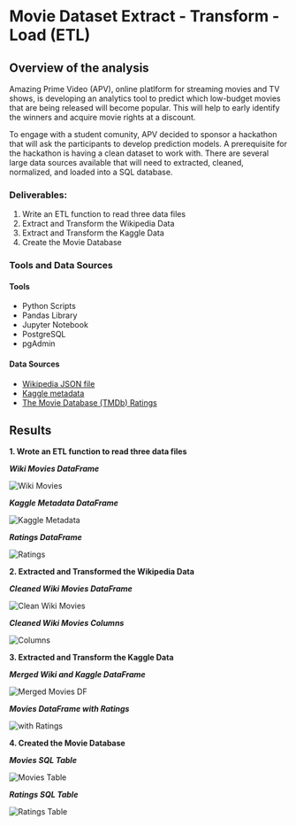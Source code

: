 # Movie Dataset Extract - Transform - Load (ETL)

## Overview of the analysis

Amazing Prime Video (APV), online platlform for streaming movies and TV shows, is developing an analytics tool to predict which low-budget movies that are being released will become popular. This will help to early identify the winners and acquire movie rights at a discount.

To engage with a student comunity, APV decided to sponsor a hackathon that will ask the participants to develop prediction models. A prerequisite for the hackathon is having a clean dataset to work with. There are several large data sources available that will need to extracted, cleaned, normalized, and loaded into a SQL database.

### Deliverables: 

1. Write an ETL function to read three data files
2. Extract and Transform the Wikipedia Data
3. Extract and Transform the Kaggle Data
4. Create the Movie Database

### Tools and Data Sources

#### Tools

- Python Scripts
- Pandas Library
- Jupyter Notebook
- PostgreSQL
- pgAdmin

#### Data Sources

- [Wikipedia JSON file](https://2u-data-curriculum-team.s3.amazonaws.com/dataviz-online/module_8/wikipedia-movies.json)
- [Kaggle metadata](https://www.kaggle.com/rounakbanik/the-movies-dataset/download)
- [The Movie Database (TMDb) Ratings](https://www.kaggle.com/rounakbanik/the-movies-dataset/download)

## Results

**1. Wrote an ETL function to read three data files**

***Wiki Movies DataFrame***

![Wiki Movies](/Resources/Del_1_wiki_movies_df.png)

***Kaggle Metadata DataFrame***

![Kaggle Metadata](/Resources/Del_1_kaggle_md_df.png)

***Ratings DataFrame***

![Ratings](/Resources/Del_1_ratings_df.png)

**2. Extracted and Transformed the Wikipedia Data**

***Cleaned Wiki Movies DataFrame***

![Clean Wiki Movies](/Resources/Del_2_clean_wiki_movies_df.png)

***Cleaned Wiki Movies Columns***

![Columns](/Resources/Del_2_clean_wiki_movies_columns.png)

**3. Extracted and Transform the Kaggle Data**

***Merged Wiki and Kaggle DataFrame***

![Merged Movies DF](/Resources/Del_3_movies_df.png)

***Movies DataFrame with Ratings***

![with Ratings](/Resources/Del_3_movies_with_ratings_df.png)

**4. Created the Movie Database**

***Movies SQL Table***

![Movies Table](/Resources/movies_query.png)

***Ratings SQL Table***

![Ratings Table](/Resources/ratings_query.png)